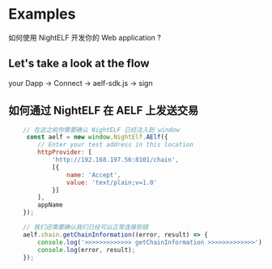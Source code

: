 # Examples

如何使用 NightELF 开发你的 Web application ?

## Let's take a look at the flow

your Dapp -> Connect -> aelf-sdk.js -> sign

## 如何通过 NightELF 在 AELF 上发送交易

```JavaScript
    // 在这之前你需要确认 NightELF 已经注入到 window
     const aelf = new window.NightElf.AElf({
        // Enter your test address in this location
        httpProvider: [
            'http://192.168.197.56:8101/chain',
            [{
                name: 'Accept',
                value: 'text/plain;v=1.0'
            }]
        ],
        appName
    });

    // 我们还需要确认我们已经可以正常连接到链
    aelf.chain.getChainInformation((error, result) => {
        console.log('>>>>>>>>>>>>> getChainInformation >>>>>>>>>>>>>');
        console.log(error, result);
    });


```